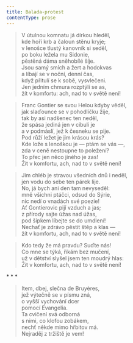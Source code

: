 ```yaml
---
title: Balada-protest
contentType: prose
---
```


> V útulnou komnatu já dírkou hleděl,  
> kde hoří krb a čaloun stěnu kryje;  
> v lenošce tlustý kanovník si seděl,  
> po boku ležela mu Sidonie,  
> pěstěná dáma sněhobílé šíje.  
> Jsou samý smích a žert a hodokvas  
> a líbají se v noční, denní čas,  
> když přitulí se k sobě, vysvlečeni.  
> Jen jedním chmura rozptýlí se as,  
> žít v komfortu: ach, nad to v světě není!

> Franc Gontier se svou Helou kdyby věděl,  
> jak slaďounce se v pohodlíčku žije,  
> tak by asi nadšenec ten neděl,  
> že spása jediná jen v cibuli je  
> a v podmáslí, jež k česneku se pije.  
> Pod růží ležet je jim krásou krás?  
> Kde lože s lenoškou je — ptám se vás —,  
> zda v ceně nestoupne to poležení?  
> To přec jen něco jiného je zas!  
> Žít v komfortu, ach, nad to v světě není!

> Jim chléb je stravou všedních dnů i neděl,  
> jen vodu do sebe ten párek lije.  
> No, já bych ani den tam nevyseděl:  
> mně všichni ptáčci, odsud do Sýrie,  
> nic nedí o vnadách své poezie!  
> Ať Gontierovic pijí vzduch a jas;  
> z přírody sajte úžas nad úžas,  
> pod šípkem líbejte se do umdlení!  
> Nechať je zdrávo pěstit štěp a klas —  
> žít v komfortu, ach, nad to v světě není!

> Kdo tedy že má pravdu? Suďte nás!  
> Co mne se týká, říkám bez mučení,  
> už v dětství slyšel jsem ten moudrý hlas:  
> Žít v komfortu, ach, nad to v světě není!



\* \* \*

> Item, dbej, slečna de Bruyères,  
> jež výtečně se v písmu zná,  
> o vyšší vychování dcer  
> pomocí Evangelia.  
> Ta cvičení svá odborná  
> s nimi, co klofou zobákem,  
> nechť někde mimo hřbitov má.  
> Nejraděj z tržiště je vem!
